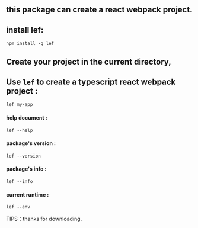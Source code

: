 ## this package can create a react webpack project.

## install lef:

```
npm install -g lef
```

## **Create your project in the current directory**,

## Use  `lef`   to create a typescript react webpack project :

```
lef my-app
```

#### help document :

```
lef --help
```

#### package's version :

```
lef --version
```

#### package's info :

```
lef --info
```

#### current runtime :

```
lef --env
```

TIPS：thanks for downloading.